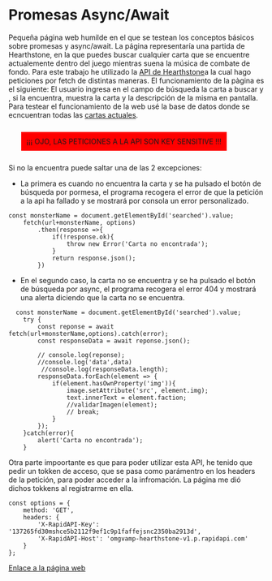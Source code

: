 # Promesas Async/Await
Pequeña página web humilde en el que se testean los conceptos básicos sobre promesas y async/await. La página representaría una partida de Hearthstone, en la que puedes buscar cualquier carta que se encuentre actualemente dentro del juego mientras suena la música de combate de fondo.
Para este trabajo he utilizado la [API de Hearthstone](https://hearthstone.blizzard.com/en-us/cards?set=standard&sort=manaCost%3Aasc%2Cname%3Aasc%2Cclasses%3Aasc%2CgroupByClass%3Aasc%2CgroupByClass%3Aasc)a la cual hago peticiones por fetch de distintas maneras.
El funcionamiento de la pàgina es  el siguiente: El usuario ingresa en el campo de búsqueda la carta a buscar y , si la encuentra, muestra la carta y la descripción de la misma en pantalla.
Para testear el funcionamiento de la web usé la base de datos donde se ecncuentran todas las [cartas actuales](https://hearthstone.blizzard.com/es-es/cards/).
<p style="background-color:red; margin:5%; padding: 10px; width: fit-content;">¡¡¡ OJO, LAS PETICIONES A LA API SON KEY SENSITIVE !!!</p>
 Si no la encuentra puede saltar una de las 2 excepciones:

- La primera es cuando no encuentra la carta y se ha pulsado el botón de búsqueda por pormesa, el programa recogera el error de que la petición a la api ha fallado y se mostrará por consola un error personalizado.

``````
const monsterName = document.getElementById('searched').value;
    fetch(url+monsterName, options)
        .then(response =>{
            if(!response.ok){
                throw new Error('Carta no encontrada');
            }
            return response.json();
        })
``````
- En el segundo caso, la carta no se encuentra y se ha pulsado el botón de búsqueda por async, el programa recogera el error 404 y mostrará una alerta diciendo que la carta no se encuentra.
``````
  const monsterName = document.getElementById('searched').value;
    try {
        const reponse = await fetch(url+monsterName,options).catch(error);
        const responseData = await reponse.json();

        // console.log(reponse);
        //console.log('data',data)
         //console.log(responseData.length);
        responseData.forEach(element => {
            if(element.hasOwnProperty('img')){
                image.setAttribute('src', element.img);
                text.innerText = element.faction;
                //validarImagen(element);
                // break;
            }
        });
    }catch(error){
        alert('Carta no encontrada');
    }
``````
Otra parte impoortante es que para poder utilizar esta API, he tenido que pedir un tokken de acceso, que se pasa como parámentro en los headers de la petición, para poder acceder a la infromación. La página me dió dichos tokkens al registrarme en ella.
``````
const options = {
    method: 'GET',
    headers: {
        'X-RapidAPI-Key': '137265fd30mshce5b2112f9ef1c9p1faffejsnc2350ba2913d',
        'X-RapidAPI-Host': 'omgvamp-hearthstone-v1.p.rapidapi.com'
    }
};
``````
[Enlace a la página web](https://nainiglesias.github.io/T4.2Dev/)
